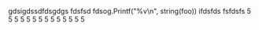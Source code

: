 gdsigdssdfdsgdgs
fdsfsd
	fdsog.Printf("%v\n", string(foo))
	ifdsfds
fsfdsfs
5
5
5
5
5
5
5
5
5
5
5
5
5
5

